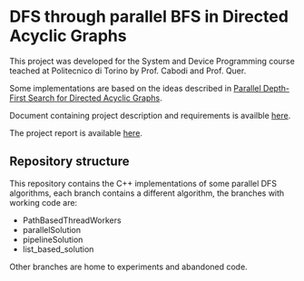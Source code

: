 # DFS through parallel BFS in Directed Acyclic Graphs
This project was developed for the System and Device Programming course teached at Politecnico di Torino by Prof. Cabodi and Prof. Quer.

Some implementations are based on the ideas described in [Parallel Depth-First Search for Directed Acyclic Graphs](https://research.nvidia.com/sites/default/files/publications/nvr-2017-001.pdf).

Document containing project description and requirements is availble [here](./q1.pdf).

The project report is available [here](https://docs.google.com/document/d/e/2PACX-1vT-IwaKr6j-OXrfqhCtB30pbp93gB3ZrZ6MBG6ERI9mJNJhOUh2-kGzFX7ajf8l1avRpMEoMDrARbeW/pub).

## Repository structure
This repository contains the C++ implementations of some parallel DFS algorithms, each branch contains a different algorithm, the branches with working code are:
* PathBasedThreadWorkers
* parallelSolution
* pipelineSolution
* list_based_solution

Other branches are home to experiments and abandoned code.
